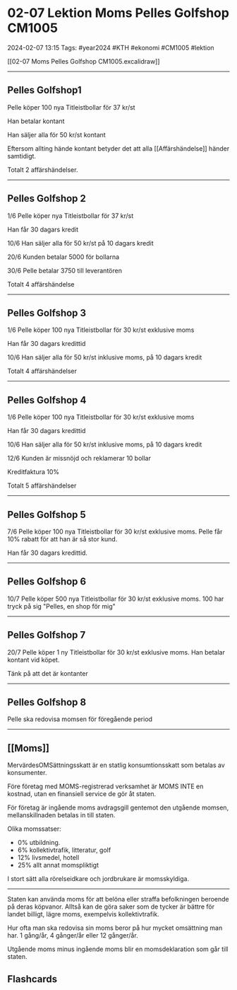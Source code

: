 # 02-07 Lektion Moms Pelles Golfshop CM1005

2024-02-07 13:15
Tags: #year2024 #KTH #ekonomi #CM1005 #lektion

[[02-07 Moms Pelles Golfshop CM1005.excalidraw]]

---

## Pelles Golfshop1

Pelle köper 100 nya Titleistbollar för 37 kr/st

Han betalar kontant

Han säljer alla för 50 kr/st kontant

Eftersom allting hände kontant betyder det att alla [[Affärshändelse]] händer samtidigt.

Totalt 2 affärshändelser.

---

## Pelles Golfshop 2

1/6 Pelle köper nya Titleistbollar för 37 kr/st

Han får 30 dagars kredit

10/6 Han säljer alla för 50 kr/st på 10 dagars kredit

20/6 Kunden betalar 5000 för bollarna

30/6 Pelle betalar 3750 till leverantören

Totalt 4 affärshändelse

---

## Pelles Golfshop 3

1/6 Pelle köper 100 nya Titleistbollar för 30 kr/st exklusive moms

Han får 30 dagars kredittid

10/6 Han säljer alla för 50 kr/st inklusive moms, på 10 dagars kredit

Totalt 4 affärshändelser

---

## Pelles Golfshop 4

1/6 Pelle köper 100 nya Titleistbollar för 30 kr/st exklusive moms

Han får 30 dagars kredittid

10/6 Han säljer alla för 50 kr/st inklusive moms, på 10 dagars kredit

12/6 Kunden är missnöjd och reklamerar 10 bollar

Kreditfaktura 10%

Totalt 5 affärshändelser

---

## Pelles Golfshop 5

7/6 Pelle köper 100 nya Titleistbollar för 30 kr/st exklusive moms. Pelle får 10% rabatt för att han är så stor kund.

Han får 30 dagars kredittid.

---

## Pelles Golfshop 6

10/7 Pelle köper 500 nya Titleistbollar för 30 kr/st exklusive moms. 100 har tryck på sig "Pelles, en shop för mig"

---

## Pelles Golfshop 7

20/7 Pelle köper 1 ny Titleistbollar för 30 kr/st exklusive moms. Han betalar kontant vid köpet.

Tänk på att det är kontanter

---

## Pelles Golfshop 8

Pelle ska redovisa momsen för föregående period

---

## [[Moms]]

MervärdesOMSättningsskatt är en statlig konsumtionsskatt som betalas av konsumenter.

Före företag med MOMS-registrerad verksamhet är MOMS INTE en kostnad, utan en finansiell service de gör åt staten.

För företag är ingående moms avdragsgill gentemot den utgående momsen, mellanskillnaden betalas in till staten.

Olika momssatser:

- 0% utbildning.
- 6% kollektivtrafik, litteratur, golf
- 12% livsmedel, hotell
- 25% allt annat momspliktigt

I stort sätt alla rörelseidkare och jordbrukare är momsskyldiga.

---
Staten kan använda moms för att belöna eller straffa befolkningen beroende på deras köpvanor. Alltså kan de göra saker som de tycker är bättre för landet billigt, lägre moms, exempelvis kollektivtrafik.

Hur ofta man ska redovisa sin moms beror på hur mycket omsättning man har. 1 gång/år, 4 gånger/år eller 12 gånger/år.

Utgående moms minus ingående moms blir en momsdeklaration som går till staten.

## Flashcards
